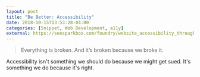 ```yaml
---
layout: post
title: "Be Better: Accessibility"
date: 2018-10-15T13:53:28-04:00
categories: [Snippet, Web Development, a11y]
external: https://seesparkbox.com/foundry/website_accessibility_through_responsive_web_design
---
```

> Everything is broken. And it’s broken because we broke it.

Accessibility isn't something we should do because we might get sued. It's something we do because it's right.
